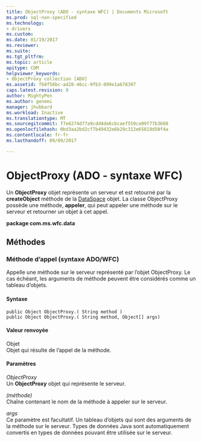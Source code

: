 ```yaml
---
title: ObjectProxy (ADO - syntaxe WFC) | Documents Microsoft
ms.prod: sql-non-specified
ms.technology:
- drivers
ms.custom: 
ms.date: 01/19/2017
ms.reviewer: 
ms.suite: 
ms.tgt_pltfrm: 
ms.topic: article
apitype: COM
helpviewer_keywords:
- ObjectProxy collection [ADO]
ms.assetid: f68f58bc-ad28-46cc-9fb3-099e1a678397
caps.latest.revision: 9
author: MightyPen
ms.author: genemi
manager: jhubbard
ms.workload: Inactive
ms.translationtype: MT
ms.sourcegitcommit: f7e6274d77a9cdd4de6cbcaef559ca99f77b3608
ms.openlocfilehash: 0bd3aa2bd2cf7b49432e6b29c312e65819d50f4a
ms.contentlocale: fr-fr
ms.lasthandoff: 09/09/2017

---
```

# <a name="objectproxy-ado---wfc-syntax"></a>ObjectProxy (ADO - syntaxe WFC)
Un **ObjectProxy** objet représente un serveur et est retourné par la **createObject** méthode de la [DataSpace](../../../ado/reference/rds-api/dataspace-object-rds.md) objet. La classe ObjectProxy possède une méthode, **appeler**, qui peut appeler une méthode sur le serveur et retourner un objet à cet appel.  
  
 **package com.ms.wfc.data**  
  
## <a name="methods"></a>Méthodes  
  
### <a name="call-method-adowfc-syntax"></a>Méthode d’appel (syntaxe ADO/WFC)  
 Appelle une méthode sur le serveur représenté par l’objet ObjectProxy. Le cas échéant, les arguments de méthode peuvent être considérés comme un tableau d’objets.  
  
#### <a name="syntax"></a>Syntaxe  
  
```  
public Object ObjectProxy.( String method )  
public Object ObjectProxy.( String method, Object[] args)  
```  
  
#### <a name="returns"></a>Valeur renvoyée  
 Objet  
 Objet qui résulte de l’appel de la méthode.  
  
#### <a name="parameters"></a>Paramètres  
 *ObjectProxy*  
 Un **ObjectProxy** objet qui représente le serveur.  
  
 *(méthode)*  
 Chaîne contenant le nom de la méthode à appeler sur le serveur.  
  
 *args*  
 Ce paramètre est facultatif. Un tableau d’objets qui sont des arguments de la méthode sur le serveur. Types de données Java sont automatiquement convertis en types de données pouvant être utilisée sur le serveur.

